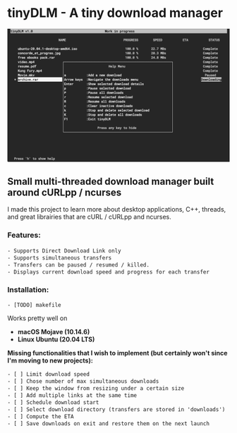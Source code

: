 # tinyDLM - A tiny download manager

![tinyDLM](/imgs/screenshot.jpg)

## Small multi-threaded download manager built around cURLpp / ncurses 

I made this project to learn more about desktop applications, C++, threads, and great librairies that are cURL /
cURLpp and ncurses.

### Features:
    - Supports Direct Download Link only 
    - Supports simultaneous transfers  
    - Transfers can be paused / resumed / killed.
    - Displays current download speed and progress for each transfer  

### Installation:
    
    - [TODO] makefile

Works pretty well on 
- **macOS Mojave (10.14.6)** 
- **Linux Ubuntu (20.04 LTS)**

**Missing functionalities that I wish to implement (but certainly won't since I'm moving to new projects):**
    
    - [ ] Limit download speed  
    - [ ] Chose number of max simultaneous downloads  
    - [ ] Keep the window from resizing under a certain size  
    - [ ] Add multiple links at the same time  
    - [ ] Schedule download start  
    - [ ] Select download directory (transfers are stored in 'downloads')  
    - [ ] Compute the ETA  
    - [ ] Save downloads on exit and restore them on the next launch  



